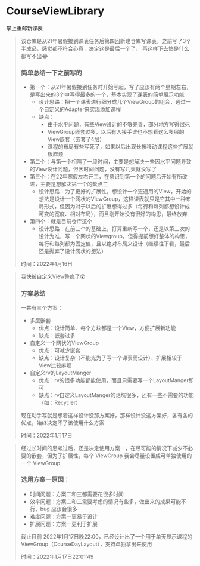 # CourseViewLibrary
 掌上重邮新课表

> 该仓库是从21年暑假接到课表任务后第四回新建仓库写课表，之前写了3个半成品，感觉都不符合心意，决定这是最后一个了，
> 再这样下去怕是什么都写不出😂
>
> ### 简单总结一下之前写的
>
> - 第一个：从21年暑假接到任务时开始写起，写了应该有两个星期左右，是写出来的3个中写得最多的一个，基本实现了课表的简单展示功能
>   - 设计思路：把一个课表进行细分成几个ViewGroup的组合，通过一个自定义的Adapter来实现添加课程
>   - 缺点：
>     - 由于水平问题，有些View设计的不够完善，部分地方写得很死
>     - ViewGroup嵌套过多，以后有人接手谁也不想看这么多层的View嵌套（嵌套了4层）
>     - 课程的布局有些写死了，如果以后出现长按移动课程这些扩展就很麻烦
> - 第二个：与第一个相隔了一段时间，主要是想解决一些因水平问题导致的View设计问题，但因时间问题，没有写几天就没写了
> - 第三个：在22年寒假左右开工，在意识到第一个的问题后开始有所改进，主要是想解决第一个的缺点三
>   - 设计思路：为了更好的扩展性，想设计一个更通用的View，开始的想法是设计一个网状的ViewGroup，这样课表就只是它其中一种布局形式，但因为对于以后的扩展想得过多（每行和每列都想设计成可变的宽度、相对布局），而且刚开始没有很好的构思，最终放弃
> - 第四个：就是目前仓库这个
>   - 设计思路：在前三个的基础上，打算重新写一个，还是以第三次的设计为准，写一个网状的Viewgroup，但得提前想好整体的构思，每行和每列都为固定值，且以绝对布局来设计（继续往下看，最后还是抛弃了设计网状的想法）
>
> 时间：2022年1月16日



> 我快被自定义View整疯了😵
>
> ### 方案总结
>
> 一共有三个方案：
>
> - 多层嵌套
>   - 优点：设计简单、每个方块都是一个View，方便扩展新功能
>   - 缺点：嵌套过多
> - 自定义一个网状的ViewGroup
>   - 优点：可减少嵌套
>   - 缺点：设计复杂（不能光为了写一个课表而设计）、扩展相较于View比较麻烦
> - 自定义rv的LayoutManger
>   - 优点：rv的很多功能都能使用，而且只需要写一个LayoutManger即可
>   - 缺点：rv自定义LayoutManger的话坑很多，还有一些不需要的功能（如：Recycler）
>
> 现在动手写就是想着这样设计没那方案好，那样设计没这方案好，各有各的优点，始终决定不了该使用什么方案 
>
> 时间：2022年1月17日



> 经过长时间的思考过后，还是决定使用方案一，在尽可能的情况下减少不必要的嵌套，但为了扩展性，每个 ViewGroup 我会尽量设置成可单独使用的一个 ViewGroup
>
> ### 选用方案一原因：
>
> - 时间问题：方案二和三都需要花很多时间
> - 效率问题：方案二和三需要考虑的情况有些多，做出来的成果可能不行，bug 应该会很多
> - 难度问题：方案一更易于设计
> - 扩展问题：方案一更利于扩展
>
> 截止目前 2022年1月17日晚22:00，已经设计出了一个用于单天显示课程的 ViewGroup（CourseDayLayout），支持单独拿出来使用
>
> 时间：2022年1月17日22:01:49
